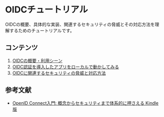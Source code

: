 # OIDCチュートリアル
OIDCの概要、具体的な実装、関連するセキュリティの脅威とその対応方法を理解するためのチュートリアルです。

## コンテンツ
1. [OIDCの概要・利用シーン]()
2. [OIDC認証を導入したアプリをローカルで動かしてみる]()
3. [OIDCに関連するセキュリティの脅威と対応方法]()

## 参考文献
- [OpenID Connect入門: 概念からセキュリティまで体系的に押さえる Kindle版](https://amzn.asia/d/3yIRDiC)